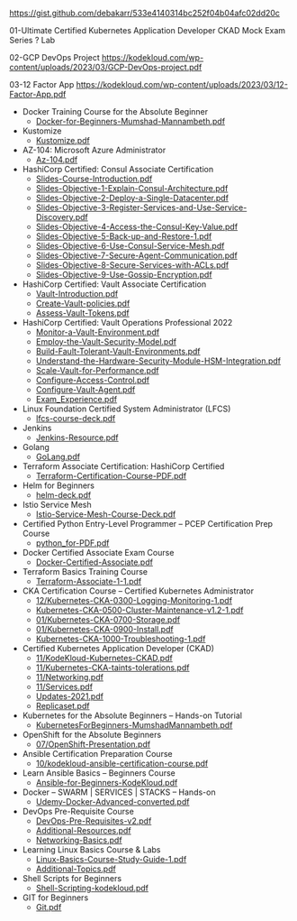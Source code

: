 https://gist.github.com/debakarr/533e4140314bc252f04b04afc02dd20c

01-Ultimate Certified Kubernetes Application Developer CKAD Mock Exam Series
? Lab

02-GCP DevOps Project
https://kodekloud.com/wp-content/uploads/2023/03/GCP-DevOps-project.pdf

03-12 Factor App
https://kodekloud.com/wp-content/uploads/2023/03/12-Factor-App.pdf



- Docker Training Course for the Absolute Beginner
  - [Docker-for-Beginners-Mumshad-Mannambeth.pdf](https://kodekloud.com/wp-content/uploads/2021/10/Docker-for-Beginners-Mumshad-Mannambeth.pdf)
- Kustomize
  - [Kustomize.pdf](https://kodekloud.com/wp-content/uploads/2022/08/Kustomize.pdf)
- AZ-104: Microsoft Azure Administrator
  - [Az-104.pdf](https://kodekloud.com/wp-content/uploads/2022/08/Az-104.pdf)
- HashiCorp Certified: Consul Associate Certification
  - [Slides-Course-Introduction.pdf](https://kodekloud.com/wp-content/uploads/2022/07/Slides-Course-Introduction.pdf)
  - [Slides-Objective-1-Explain-Consul-Architecture.pdf](https://kodekloud.com/wp-content/uploads/2022/07/Slides-Objective-1-Explain-Consul-Architecture.pdf)
  - [Slides-Objective-2-Deploy-a-Single-Datacenter.pdf](https://kodekloud.com/wp-content/uploads/2022/07/Slides-Objective-2-Deploy-a-Single-Datacenter.pdf)
  - [Slides-Objective-3-Register-Services-and-Use-Service-Discovery.pdf](https://kodekloud.com/wp-content/uploads/2022/07/Slides-Objective-3-Register-Services-and-Use-Service-Discovery.pdf)
  - [Slides-Objective-4-Access-the-Consul-Key-Value.pdf](https://kodekloud.com/wp-content/uploads/2022/07/Slides-Objective-4-Access-the-Consul-Key-Value.pdf)
  - [Slides-Objective-5-Back-up-and-Restore-1.pdf](https://kodekloud.com/wp-content/uploads/2022/07/Slides-Objective-5-Back-up-and-Restore-1.pdf)
  - [Slides-Objective-6-Use-Consul-Service-Mesh.pdf](https://kodekloud.com/wp-content/uploads/2022/07/Slides-Objective-6-Use-Consul-Service-Mesh.pdf)
  - [Slides-Objective-7-Secure-Agent-Communication.pdf](https://kodekloud.com/wp-content/uploads/2022/07/Slides-Objective-7-Secure-Agent-Communication.pdf)
  - [Slides-Objective-8-Secure-Services-with-ACLs.pdf](https://kodekloud.com/wp-content/uploads/2022/07/Slides-Objective-8-Secure-Services-with-ACLs.pdf)
  - [Slides-Objective-9-Use-Gossip-Encryption.pdf](https://kodekloud.com/wp-content/uploads/2022/07/Slides-Objective-9-Use-Gossip-Encryption.pdf)
- HashiCorp Certified: Vault Associate Certification
  - [Vault-Introduction.pdf](https://kodekloud.com/wp-content/uploads/2022/08/Vault-Introduction.pdf)
  - [Create-Vault-policies.pdf](https://kodekloud.com/wp-content/uploads/2022/08/Create-Vault-policies.pdf)
  - [Assess-Vault-Tokens.pdf](https://kodekloud.com/wp-content/uploads/2022/08/Assess-Vault-Tokens.pdf)
- HashiCorp Certified: Vault Operations Professional 2022
  - [Monitor-a-Vault-Environment.pdf](https://kodekloud.com/wp-content/uploads/2022/07/Monitor-a-Vault-Environment.pdf)
  - [Employ-the-Vault-Security-Model.pdf](https://kodekloud.com/wp-content/uploads/2022/07/Employ-the-Vault-Security-Model.pdf)
  - [Build-Fault-Tolerant-Vault-Environments.pdf](https://kodekloud.com/wp-content/uploads/2022/07/Build-Fault-Tolerant-Vault-Environments.pdf)
  - [Understand-the-Hardware-Security-Module-HSM-Integration.pdf](https://kodekloud.com/wp-content/uploads/2022/07/Understand-the-Hardware-Security-Module-HSM-Integration.pdf)
  - [Scale-Vault-for-Performance.pdf](https://kodekloud.com/wp-content/uploads/2022/07/Scale-Vault-for-Performance.pdf)
  - [Configure-Access-Control.pdf](https://kodekloud.com/wp-content/uploads/2022/07/Configure-Access-Control.pdf)
  - [Configure-Vault-Agent.pdf](https://kodekloud.com/wp-content/uploads/2022/07/Configure-Vault-Agent.pdf)
  - [Exam_Experience.pdf](https://kodekloud.com/wp-content/uploads/2022/07/Exam_Experience.pdf)
- Linux Foundation Certified System Administrator (LFCS)
  - [lfcs-course-deck.pdf](https://kodekloud.com/wp-content/uploads/2022/04/lfcs-course-deck.pdf)
- Jenkins
  - [Jenkins-Resource.pdf](https://kodekloud.com/wp-content/uploads/2022/02/Jenkins-Resource.pdf)
- Golang
  - [GoLang.pdf](https://kodekloud.com/wp-content/uploads/2022/01/GoLang.pdf)
- Terraform Associate Certification: HashiCorp Certified
  - [Terraform-Certification-Course-PDF.pdf](https://kodekloud.com/wp-content/uploads/2021/12/Terraform-Certification-Course-PDF.pdf)
- Helm for Beginners
  - [helm-deck.pdf](https://kodekloud.com/wp-content/uploads/2021/12/helm-deck.pdf)
- Istio Service Mesh
  - [Istio-Service-Mesh-Course-Deck.pdf](https://kodekloud.com/wp-content/uploads/2021/11/Istio-Service-Mesh-Course-Deck.pdf)
- Certified Python Entry-Level Programmer – PCEP Certification Prep Course
  - [python_for-PDF.pdf](https://kodekloud.com/wp-content/uploads/2022/03/python_for-PDF.pdf)
- Docker Certified Associate Exam Course
  - [Docker-Certified-Associate.pdf](https://kodekloud.com/wp-content/uploads/2021/08/Docker-Certified-Associate.pdf)
- Terraform Basics Training Course
  - [Terraform-Associate-1-1.pdf](https://kodekloud.com/wp-content/uploads/2021/02/Terraform-Associate-1-1.pdf)
- CKA Certification Course – Certified Kubernetes Administrator
  - [12/Kubernetes-CKA-0300-Logging-Monitoring-1.pdf](https://beta.kodekloud.com/wp-content/uploads/2020/12/Kubernetes-CKA-0300-Logging-Monitoring-1.pdf)
  - [Kubernetes-CKA-0500-Cluster-Maintenance-v1.2-1.pdf](https://kodekloud.com/wp-content/uploads/2020/12/Kubernetes-CKA-0500-Cluster-Maintenance-v1.2-1.pdf)
  - [01/Kubernetes-CKA-0700-Storage.pdf](https://beta.kodekloud.com/wp-content/uploads/2021/01/Kubernetes-CKA-0700-Storage.pdf)
  - [01/Kubernetes-CKA-0900-Install.pdf](https://beta.kodekloud.com/wp-content/uploads/2021/01/Kubernetes-CKA-0900-Install.pdf)
  - [Kubernetes-CKA-1000-Troubleshooting-1.pdf](https://kodekloud.com/wp-content/uploads/2021/01/Kubernetes-CKA-1000-Troubleshooting-1.pdf)
- Certified Kubernetes Application Developer (CKAD)
  - [11/KodeKloud-Kubernetes-CKAD.pdf](https://beta.kodekloud.com/wp-content/uploads/2020/11/KodeKloud-Kubernetes-CKAD.pdf)
  - [11/Kubernetes-CKA-taints-tolerations.pdf](https://beta.kodekloud.com/wp-content/uploads/2020/11/Kubernetes-CKA-taints-tolerations.pdf)
  - [11/Networking.pdf](https://beta.kodekloud.com/wp-content/uploads/2020/11/Networking.pdf)
  - [11/Services.pdf](https://beta.kodekloud.com/wp-content/uploads/2020/11/Services.pdf)
  - [Updates-2021.pdf](https://kodekloud.com/wp-content/uploads/2020/11/Updates-2021.pdf)
  - [Replicaset.pdf](https://kodekloud.com/wp-content/uploads/2020/11/Replicaset.pdf)
- Kubernetes for the Absolute Beginners – Hands-on Tutorial
  - [KubernetesForBeginners-MumshadMannambeth.pdf](https://kodekloud.com/wp-content/uploads/2021/10/KubernetesForBeginners-MumshadMannambeth.pdf)
- OpenShift for the Absolute Beginners
  - [07/OpenShift-Presentation.pdf](https://beta.kodekloud.com/wp-content/uploads/2021/07/OpenShift-Presentation.pdf)
- Ansible Certification Preparation Course
  - [10/kodekloud-ansible-certification-course.pdf](https://beta.kodekloud.com/wp-content/uploads/2020/10/kodekloud-ansible-certification-course.pdf)
- Learn Ansible Basics – Beginners Course
  - [Ansible-for-Beginners-KodeKloud.pdf](https://kodekloud.com/wp-content/uploads/2021/11/Ansible-for-Beginners-KodeKloud.pdf)
- Docker – SWARM | SERVICES | STACKS – Hands-on
  - [Udemy-Docker-Advanced-converted.pdf](https://kodekloud.com/wp-content/uploads/2022/02/Udemy-Docker-Advanced-converted.pdf)
- DevOps Pre-Requisite Course
  - [DevOps-Pre-Requisites-v2.pdf](https://kodekloud.com/wp-content/uploads/2021/10/DevOps-Pre-Requisites-v2.pdf)
  - [Additional-Resources.pdf](https://kodekloud.com/wp-content/uploads/2021/10/Additional-Resources.pdf)
  - [Networking-Basics.pdf](https://kodekloud.com/wp-content/uploads/2021/10/Networking-Basics.pdf)
- Learning Linux Basics Course & Labs
  - [Linux-Basics-Course-Study-Guide-1.pdf](https://kodekloud.com/wp-content/uploads/2021/08/Linux-Basics-Course-Study-Guide-1.pdf)
  - [Additional-Topics.pdf](https://kodekloud.com/wp-content/uploads/2021/08/Additional-Topics.pdf)
- Shell Scripts for Beginners
  - [Shell-Scripting-kodekloud.pdf](https://kodekloud.com/wp-content/uploads/2022/01/Shell-Scripting-kodekloud.pdf)
- GIT for Beginners
  - [Git.pdf](https://kodekloud.com/wp-content/uploads/2022/03/Git.pdf)
